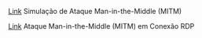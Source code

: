 [Link](https://github.com/hqnicolas/Sec-Redes/blob/main/Aula03/ManInTheMidle.md#simula%C3%A7%C3%A3o-de-ataque-man-in-the-middle-mitm) Simulação de Ataque Man-in-the-Middle (MITM)


[Link](https://github.com/hqnicolas/Sec-Redes/blob/main/Aula03/ManInTheMidle.md#ataque-man-in-the-middle-mitm-em-conex%C3%A3o-rdp) Ataque Man-in-the-Middle (MITM) em Conexão RDP
